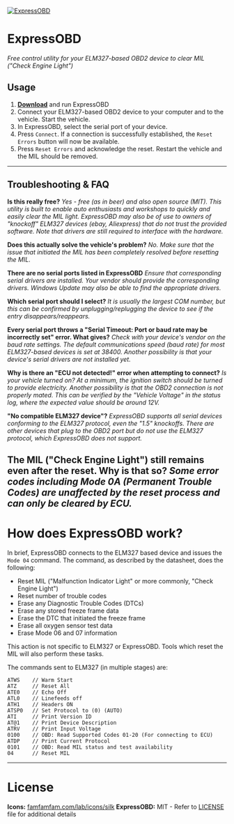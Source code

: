[![ExpressOBD](https://raw.github.com/jglim/ExpressOBD/master/ExpressOBD.png)](https://raw.github.com/jglim/ExpressOBD/master/ExpressOBD.exe)

# ExpressOBD
_Free control utility for your ELM327-based OBD2 device to clear MIL ("Check Engine Light")_

## Usage

1. [**Download**](https://raw.github.com/jglim/ExpressOBD/master/ExpressOBD.exe) and run ExpressOBD
2. Connect your ELM327-based OBD2 device to your computer and to the vehicle. Start the vehicle.
4. In ExpressOBD, select the serial port of your device. 
5. Press `Connect`. If a connection is successfully established, the `Reset Errors` button will now be available.
6. Press `Reset Errors` and acknowledge the reset. Restart the vehicle and the MIL should be removed.

---

## Troubleshooting & FAQ

**Is this really free?**
_Yes - free (as in beer) and also open source (MIT). This utility is built to enable auto enthusiasts and workshops to quickly and easily clear the MIL light. 
ExpressOBD may also be of use to owners of "knockoff" ELM327 devices _(ebay, Aliexpress)_ that do not trust the provided software. Note that drivers are still required to interface with the hardware._

**Does this actually solve the vehicle's problem?**
_No. Make sure that the issue that initiated the MIL has been completely resolved before resetting the MIL._ 

**There are no serial ports listed in ExpressOBD**
_Ensure that corresponding serial drivers are installed. Your vendor should provide the corresponding drivers. Windows Update may also be able to find the appropriate drivers._

**Which serial port should I select?**
_It is usually the largest COM number, but this can be confirmed by unplugging/replugging the device to see if the entry disappears/reappears._

**Every serial port throws a "Serial Timeout: Port or baud rate may be incorrectly set" error. What gives?**
_Check with your device's vendor on the baud rate settings. The default communications speed (baud rate) for most ELM327-based devices is set at 38400. Another possibility is that your device's serial drivers are not installed yet._

**Why is there an "ECU not detected!" error when attempting to connect?**
_Is your vehicle turned on? At a minimum, the ignition switch should be turned to provide electricity._
_Another possibility is that the OBD2 connection is not properly mated. This can be verified by the "Vehicle Voltage" in the status log, where the expected value should be around 12V._

**"No compatible ELM327 device"?**
_ExpressOBD supports all serial devices conforming to the ELM327 protocol, even the "1.5" knockoffs. There are other devices that plug to the OBD2 port but do not use the ELM327 protocol, which ExpressOBD does not support._

**The MIL ("Check Engine Light") still remains even after the reset. Why is that so?**
_Some error codes including Mode 0A (Permanent Trouble Codes) are unaffected by the reset process and can only be cleared by ECU._
---

# How does ExpressOBD work?

In brief, ExpressOBD connects to the ELM327 based device and issues the `Mode 04` command. The command, as described by the datasheet, does the following:

- Reset MIL ("Malfunction Indicator Light" or more commonly, "Check Engine Light")
- Reset number of trouble codes
- Erase any Diagnostic Trouble Codes (DTCs)
- Erase any stored freeze frame data
- Erase the DTC that initiated the freeze frame
- Erase all oxygen sensor test data
- Erase Mode 06 and 07 information

This action is not specific to ELM327 or ExpressOBD. Tools which reset the MIL will also perform these tasks.

The commands sent to ELM327 (in multiple stages) are:

```
ATWS    // Warm Start
ATZ     // Reset All
ATE0    // Echo Off
ATL0    // Linefeeds off
ATH1    // Headers ON
ATSP0   // Set Protocol to (0) (AUTO)
ATI     // Print Version ID
AT@1    // Print Device Description
ATRV    // Print Input Voltage
0100    // OBD: Read Supported Codes 01-20 (For connecting to ECU)
ATDP    // Print Current Protocol
0101    // OBD: Read MIL status and test availability
04      // Reset MIL
```

---

# License
**Icons:** [famfamfam.com/lab/icons/silk](http://famfamfam.com/lab/icons/silk/)
**ExpressOBD:** MIT - Refer to [LICENSE](https://raw.github.com/jglim/ExpressOBD/master/LICENSE) file for additional details
